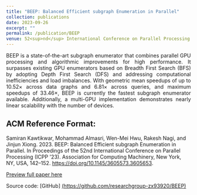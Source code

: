 ```yaml
---
title: "BEEP: Balanced Efficient subgraph Enumeration in Parallel"
collection: publications
date: 2023-09-26
excerpt: ""
permalink: /publication/BEEP
venue: 52<sup>nd</sup> International Conference on Parallel Processing (ICPP)
---
```


<div style="text-align: justify;">
BEEP is a state-of-the-art subgraph enumerator that combines parallel GPU processing and algorithmic improvements for high performance. It surpasses existing GPU enumerators based on Breadth First Search (BFS) by adopting Depth First Search (DFS) and addressing computational inefficiencies and load imbalances. With geometric mean speedups of up to 10.52× across data graphs and 6.81× across queries, and maximum speedups of 33.46×, BEEP is currently the fastest subgraph enumerator available. Additionally, a multi-GPU implementation demonstrates nearly linear scalability with the number of devices.
</div>

## ACM Reference Format:

Samiran Kawtikwar, Mohammad Almasri, Wen-Mei Hwu, Rakesh Nagi, and Jinjun Xiong. 2023. BEEP: Balanced Efficient subgraph Enumeration in Parallel. In Proceedings of the 52nd International Conference on Parallel Processing (ICPP '23). Association for Computing Machinery, New York, NY, USA, 142–152. https://doi.org/10.1145/3605573.3605653.

<p><a href="https://dl.acm.org/doi/10.1145/3605573.3605653">Preview full paper here</a></p>
Source code: [GitHub] <a href=https://github.com/researchgroup-zx93920/BEEP>(https://github.com/researchgroup-zx93920/BEEP)</a>
